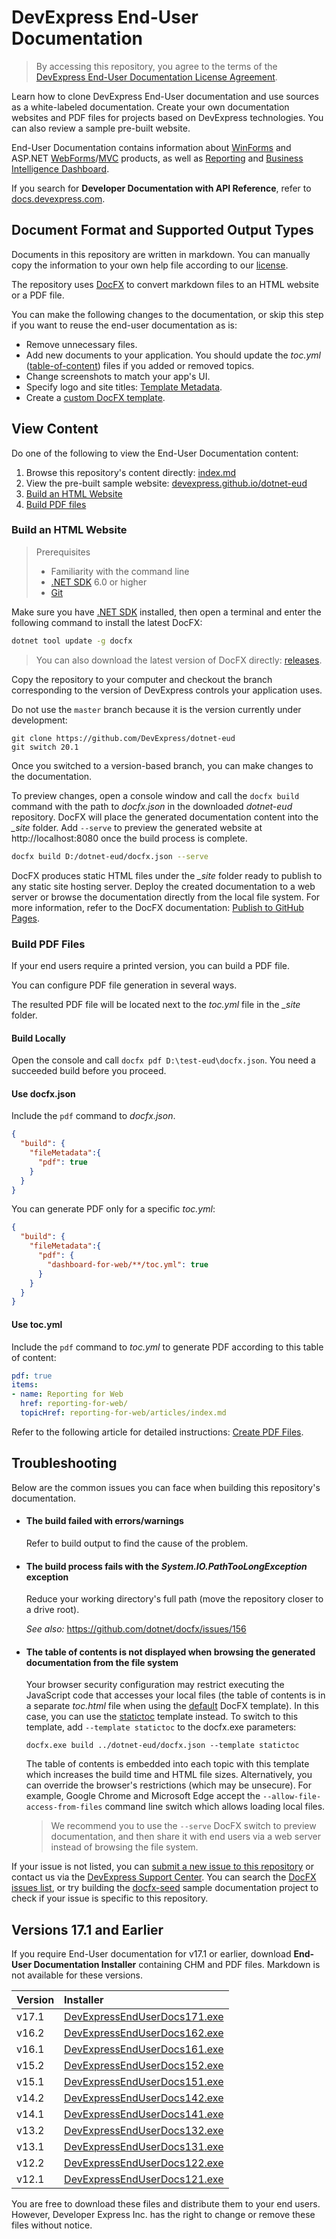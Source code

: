 # DevExpress End-User Documentation

> By accessing this repository, you agree to the terms of the [DevExpress End-User Documentation License Agreement](LICENSE.md).

Learn how to clone DevExpress End-User documentation and use sources as a white-labeled documentation. Create your own documentation websites and PDF files for projects based on DevExpress technologies. You can also review a sample pre-built website.

End-User Documentation contains information about [WinForms](https://www.devexpress.com/products/net/controls/winforms/) and ASP.NET [WebForms](https://www.devexpress.com/products/net/controls/asp/)/[MVC](https://www.devexpress.com/products/net/controls/asp/mvc/) products, as well as [Reporting](https://www.devexpress.com/subscriptions/reporting/) and [Business Intelligence Dashboard](https://www.devexpress.com/products/net/dashboard/).

If you search for **Developer Documentation with API Reference**, refer to [docs.devexpress.com](https://docs.devexpress.com).


## Document Format and Supported Output Types
Documents in this repository are written in markdown. You can manually copy the information to your own help file according to our [license](LICENSE.md).

The repository uses [DocFX](https://dotnet.github.io/docfx/) to convert markdown files to an HTML website or a PDF file.

You can make the following changes to the documentation, or skip this step if you want to reuse the end-user documentation as is:
   
- Remove unnecessary files.
- Add new documents to your application. You should update the *toc.yml* ([table-of-content](https://dotnet.github.io/docfx/docs/table-of-contents.html)) files if you added or removed topics.
- Change screenshots to match your app's UI.
- Specify logo and site titles: [Template Metadata](https://dotnet.github.io/docfx/docs/template.html#template-metadata).
- Create a [custom DocFX template](https://dotnet.github.io/docfx/tutorial/howto_create_custom_template.html).

## View Content
Do one of the following to view the End-User Documentation content:

1. Browse this repository's content directly: [index.md](index.md)
1. View the pre-built sample website: [devexpress.github.io/dotnet-eud](https://devexpress.github.io/dotnet-eud/)
1. [Build an HTML Website](#build-an-html-website)
1. [Build PDF files](#build-pdf-files)

### Build an HTML Website

> Prerequisites
> - Familiarity with the command line
> - [.NET SDK](https://dotnet.microsoft.com/en-us/download) 6.0 or higher
> - [Git](https://git-scm.com/)

Make sure you have [.NET SDK](https://dotnet.microsoft.com/en-us/download) installed, then open a terminal and enter the following command to install the latest DocFX:

```bash
dotnet tool update -g docfx
```

> You can also download the latest version of DocFX directly: [releases](https://github.com/dotnet/docfx/releases).

Copy the repository to your computer and checkout the branch corresponding to the version of DevExpress controls your application uses. 

Do not use the `master` branch because it is the version currently under development:

```
git clone https://github.com/DevExpress/dotnet-eud
git switch 20.1
```

Once you switched to a version-based branch, you can make changes to the documentation.

To preview changes, open a console window and call the `docfx build` command with the path to *docfx.json* in the downloaded _dotnet-eud_ repository. DocFX will place the generated documentation content into the *\_site* folder. Add `--serve` to preview the generated website at http://localhost:8080 once the build process is complete. 

```bash
docfx build D:/dotnet-eud/docfx.json --serve
```
DocFX produces static HTML files under the *_site* folder ready to publish to any static site hosting server. Deploy the created documentation to a web server or browse the documentation directly from the local file system. For more information, refer to the DocFX documentation: [Publish to GitHub Pages](https://dotnet.github.io/docfx/index.html#publish-to-github-pages).

### Build PDF Files
If your end users require a printed version, you can build a PDF file.

You can configure PDF file generation in several ways.

The resulted PDF file will be located next to the *toc.yml* file in the *_site* folder.

#### Build Locally

Open the console and call  `docfx pdf D:\test-eud\docfx.json`. You need a succeeded build before you proceed.

#### Use docfx.json

Include the `pdf` command to _docfx.json_. 

```json
{
  "build": {
    "fileMetadata":{
      "pdf": true
    }
  }
}
```

You can generate PDF only for a specific _toc.yml_:
  
```json
{
  "build": {
    "fileMetadata":{
      "pdf": {
        "dashboard-for-web/**/toc.yml": true
      }
    }
  }
}
```

#### Use toc.yml

Include the `pdf` command to _toc.yml_ to generate PDF according to this table of content: 

```yaml
pdf: true
items:
- name: Reporting for Web
  href: reporting-for-web/
  topicHref: reporting-for-web/articles/index.md
```

Refer to the following article for detailed instructions: [Create PDF Files](https://dotnet.github.io/docfx/docs/pdf.html).


## Troubleshooting

Below are the common issues you can face when building this repository's documentation. 

* #### The build failed with errors/warnings

  Refer to build output to find the cause of the problem.

* #### The build process fails with the *System.IO.PathTooLongException* exception
  Reduce your working directory's full path (move the repository closer to a drive root).

  *See also:* https://github.com/dotnet/docfx/issues/156
  
* #### The table of contents is not displayed when browsing the generated documentation from the file system
  Your browser security configuration may restrict executing the JavaScript code that accesses your local files (the table of contents is in a separate *toc.html* file when using the [default](https://github.com/dotnet/docfx/tree/dev/src/docfx.website.themes/default) DocFX template). In this case, you can use the [statictoc](https://github.com/dotnet/docfx/tree/dev/src/docfx.website.themes/statictoc) template instead. To switch to this template, add `--template statictoc` to the docfx.exe parameters:
    ```
    docfx.exe build ../dotnet-eud/docfx.json --template statictoc
    ```
  The table of contents is embedded into each topic with this template which increases the build time and HTML file sizes. Alternatively, you can override the browser's restrictions (which may be unsecure). For example, Google Chrome and Microsoft Edge accept the `--allow-file-access-from-files` command line switch which allows loading local files.
  
  > We recommend you to use the `--serve` DocFX switch to preview documentation, and then share it with end users via a web server instead of browsing the file system.

If your issue is not listed, you can [submit a new issue to this repository](https://github.com/DevExpress/dotnet-eud/issues/new) or contact us via the [DevExpress Support Center](https://supportcenter.devexpress.com/ticket/create). You can search the [DocFX issues list](https://github.com/dotnet/docfx/issues), or try building the [docfx-seed](https://github.com/docascode/docfx-seed) sample documentation project to check if your issue is specific to this repository.

## Versions 17.1 and Earlier

If you require End-User documentation for v17.1 or earlier, download **End-User Documentation Installer** containing CHM and PDF files. Markdown is not available for these versions. 

| Version | Installer                                                                                      |
|:--------|:-----------------------------------------------------------------------------------------------|
| v17.1   | [DevExpressEndUserDocs171.exe](https://go.devexpress.com/Documentation_EUD_17_1.aspx "127 Mb") |
| v16.2   | [DevExpressEndUserDocs162.exe](https://go.devexpress.com/Documentation_EUD_16_2.aspx "128 Mb") |
| v16.1   | [DevExpressEndUserDocs161.exe](https://go.devexpress.com/Documentation_EUD_16_1.aspx "109 Mb") |
| v15.2   | [DevExpressEndUserDocs152.exe](https://go.devexpress.com/Documentation_EUD_15_2.aspx "96 Mb")  |
| v15.1   | [DevExpressEndUserDocs151.exe](https://go.devexpress.com/Documentation_EUD_15_1.aspx "84 Mb")  |
| v14.2   | [DevExpressEndUserDocs142.exe](https://go.devexpress.com/Documentation_EUD_14_2.aspx "75 Mb")  |
| v14.1   | [DevExpressEndUserDocs141.exe](https://go.devexpress.com/Documentation_EUD_14_1.aspx "73 Mb")  |
| v13.2   | [DevExpressEndUserDocs132.exe](https://go.devexpress.com/Documentation_EUD_13_2.aspx "61 Mb")  |
| v13.1   | [DevExpressEndUserDocs131.exe](https://go.devexpress.com/Documentation_EUD_13_1.aspx "35 Mb")  |
| v12.2   | [DevExpressEndUserDocs122.exe](https://go.devexpress.com/Documentation_EUD_12_2.aspx "35 Mb")  |
| v12.1   | [DevExpressEndUserDocs121.exe](https://go.devexpress.com/Documentation_EUD_12_1.aspx "35 Mb")  |

You are free to download these files and distribute them to your end users. However, Developer Express Inc. has the right to change or remove these files without notice.
